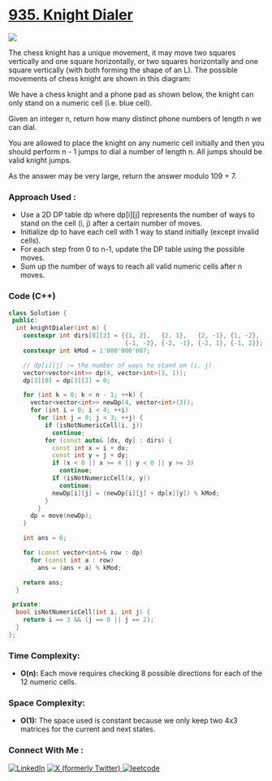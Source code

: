 # [935. Knight Dialer](https://leetcode.com/problems/knight-dialer/description/)

![](https://badgen.net/badge/Level/Medium/yellow)

The chess knight has a unique movement, it may move two squares vertically and one square horizontally, or two squares horizontally and one square vertically (with both forming the shape of an L). The possible movements of chess knight are shown in this diagram:

We have a chess knight and a phone pad as shown below, the knight can only stand on a numeric cell (i.e. blue cell).

Given an integer n, return how many distinct phone numbers of length n we can dial.

You are allowed to place the knight on any numeric cell initially and then you should perform n - 1 jumps to dial a number of length n. All jumps should be valid knight jumps.

As the answer may be very large, return the answer modulo 109 + 7.
### Approach Used :

-   Use a 2D DP table dp where dp[i][j] represents the number of ways to stand on the cell (i, j) after 
a certain number of moves.
-   Initialize dp to have each cell with 1 way to stand initially (except invalid cells).
-   For each step from 0 to n-1, update the DP table using the possible moves.
-   Sum up the number of ways to reach all valid numeric cells after n moves.

### Code (C++)

```cpp
class Solution {
 public:
  int knightDialer(int n) {
    constexpr int dirs[8][2] = {{1, 2},   {2, 1},   {2, -1}, {1, -2},
                                {-1, -2}, {-2, -1}, {-2, 1}, {-1, 2}};
    constexpr int kMod = 1'000'000'007;

    // dp[i][j] := the number of ways to stand on (i, j)
    vector<vector<int>> dp(4, vector<int>(3, 1));
    dp[3][0] = dp[3][2] = 0;

    for (int k = 0; k < n - 1; ++k) {
      vector<vector<int>> newDp(4, vector<int>(3));
      for (int i = 0; i < 4; ++i)
        for (int j = 0; j < 3; ++j) {
          if (isNotNumericCell(i, j))
            continue;
          for (const auto& [dx, dy] : dirs) {
            const int x = i + dx;
            const int y = j + dy;
            if (x < 0 || x >= 4 || y < 0 || y >= 3)
              continue;
            if (isNotNumericCell(x, y))
              continue;
            newDp[i][j] = (newDp[i][j] + dp[x][y]) % kMod;
          }
        }
      dp = move(newDp);
    }

    int ans = 0;

    for (const vector<int>& row : dp)
      for (const int a : row)
        ans = (ans + a) % kMod;

    return ans;
  }

 private:
  bool isNotNumericCell(int i, int j) {
    return i == 3 && (j == 0 || j == 2);
  }
};
```

### Time Complexity:
- **O(n):** Each move requires checking 8 possible directions for each of the 12 numeric cells.

### Space Complexity:
- **O(1):** The space used is constant because we only keep two 4x3 matrices for the current and next states.


### Connect With Me : 

<a href="https://www.linkedin.com/in/shivam-ray-b4306524a/" target="_blank"><img src="https://img.shields.io/badge/LinkedIn-0077B5?style=for-the-badge&logo=linkedin&logoColor=white" alt="LinkedIn"></a>
<a href="https://x.com/rai_shivam11/" target="_blank"><img src="https://img.shields.io/badge/Twitter-1DA1F2?style=for-the-badge&logo=twitter&logoColor=white" alt="X (formerly Twitter)">
</a>
<a href="https://leetcode.com/u/shrunited0702/" target="_blank"><img src="https://img.shields.io/badge/LeetCode-000000?style=for-the-badge&logo=LeetCode&logoColor=#d16c06" alt="leetcode">
</a>
